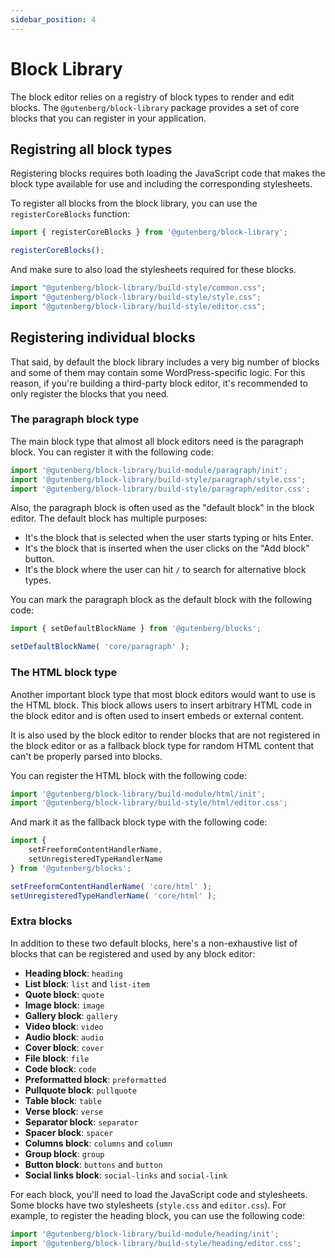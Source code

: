 ```yaml
---
sidebar_position: 4
---
```


# Block Library

The block editor relies on a registry of block types to render and edit blocks. The `@gutenberg/block-library` package provides a set of core blocks that you can register in your application.

## Registring all block types

Registering blocks requires both loading the JavaScript code that makes the block type available for use and including the corresponding stylesheets.

To register all blocks from the block library, you can use the `registerCoreBlocks` function:

```js
import { registerCoreBlocks } from '@gutenberg/block-library';

registerCoreBlocks();
```

And make sure to also load the stylesheets required for these blocks.

```js
import "@gutenberg/block-library/build-style/common.css";
import "@gutenberg/block-library/build-style/style.css";
import "@gutenberg/block-library/build-style/editor.css";
```

## Registering individual blocks

That said, by default the block library includes a very big number of blocks and some of them may contain some WordPress-specific logic. For this reason, if you're building a third-party block editor, it's recommended to only register the blocks that you need.

### The paragraph block type

The main block type that almost all block editors need is the paragraph block. You can register it with the following code:

```js
import '@gutenberg/block-library/build-module/paragraph/init';
import '@gutenberg/block-library/build-style/paragraph/style.css';
import '@gutenberg/block-library/build-style/paragraph/editor.css';
```

Also, the paragraph block is often used as the "default block" in the block editor. The default block has multiple purposes:

 - It's the block that is selected when the user starts typing or hits Enter.
 - It's the block that is inserted when the user clicks on the "Add block" button.
 - It's the block where the user can hit `/` to search for alternative block types.

You can mark the paragraph block as the default block with the following code:

```js
import { setDefaultBlockName } from '@gutenberg/blocks';

setDefaultBlockName( 'core/paragraph' );
```

### The HTML block type

Another important block type that most block editors would want to use is the HTML block. This block allows users to insert arbitrary HTML code in the block editor and is often used to insert embeds or external content.

It is also used by the block editor to render blocks that are not registered in the block editor or as a fallback block type for random HTML content that can't be properly parsed into blocks.

You can register the HTML block with the following code:

```js
import '@gutenberg/block-library/build-module/html/init';
import '@gutenberg/block-library/build-style/html/editor.css';
```

And mark it as the fallback block type with the following code:

```js
import {
    setFreeformContentHandlerName,
    setUnregisteredTypeHandlerName
} from '@gutenberg/blocks';

setFreeformContentHandlerName( 'core/html' );
setUnregisteredTypeHandlerName( 'core/html' );
```

### Extra blocks

In addition to these two default blocks, here's a non-exhaustive list of blocks that can be registered and used by any block editor:

 - **Heading block**: `heading`
 - **List block**: `list` and `list-item`
 - **Quote block**: `quote`
 - **Image block**: `image`
 - **Gallery block**: `gallery`
 - **Video block**: `video`
 - **Audio block**: `audio`
 - **Cover block**: `cover`
 - **File block**: `file`
 - **Code block**: `code`
 - **Preformatted block**: `preformatted`
 - **Pullquote block**: `pullquote`
 - **Table block**: `table`
 - **Verse block**: `verse`
 - **Separator block**: `separator`
 - **Spacer block**: `spacer`
 - **Columns block**: `columns` and `column`
 - **Group block**: `group`
 - **Button block**: `buttons` and `button`
 - **Social links block**: `social-links` and `social-link`

For each block, you'll need to load the JavaScript code and stylesheets. Some blocks have two stylesheets (`style.css` and `editor.css`). For example, to register the heading block, you can use the following code:

```js
import '@gutenberg/block-library/build-module/heading/init';
import '@gutenberg/block-library/build-style/heading/editor.css';
```
